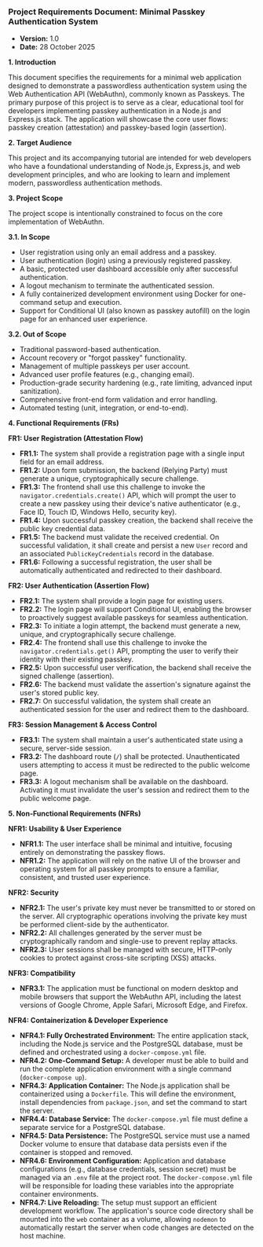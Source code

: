 ### **Project Requirements Document: Minimal Passkey Authentication System**

*   **Version:** 1.0
*   **Date:** 28 October 2025

**1. Introduction**

This document specifies the requirements for a minimal web application designed to demonstrate a passwordless authentication system using the Web Authentication API (WebAuthn), commonly known as Passkeys. The primary purpose of this project is to serve as a clear, educational tool for developers implementing passkey authentication in a Node.js and Express.js stack. The application will showcase the core user flows: passkey creation (attestation) and passkey-based login (assertion).

**2. Target Audience**

This project and its accompanying tutorial are intended for web developers who have a foundational understanding of Node.js, Express.js, and web development principles, and who are looking to learn and implement modern, passwordless authentication methods.

**3. Project Scope**

The project scope is intentionally constrained to focus on the core implementation of WebAuthn.

**3.1. In Scope**

*   User registration using only an email address and a passkey.
*   User authentication (login) using a previously registered passkey.
*   A basic, protected user dashboard accessible only after successful authentication.
*   A logout mechanism to terminate the authenticated session.
*   A fully containerized development environment using Docker for one-command setup and execution.
*   Support for Conditional UI (also known as passkey autofill) on the login page for an enhanced user experience.

**3.2. Out of Scope**

*   Traditional password-based authentication.
*   Account recovery or "forgot passkey" functionality.
*   Management of multiple passkeys per user account.
*   Advanced user profile features (e.g., changing email).
*   Production-grade security hardening (e.g., rate limiting, advanced input sanitization).
*   Comprehensive front-end form validation and error handling.
*   Automated testing (unit, integration, or end-to-end).

**4. Functional Requirements (FRs)**

**FR1: User Registration (Attestation Flow)**
*   **FR1.1:** The system shall provide a registration page with a single input field for an email address.
*   **FR1.2:** Upon form submission, the backend (Relying Party) must generate a unique, cryptographically secure challenge.
*   **FR1.3:** The frontend shall use this challenge to invoke the `navigator.credentials.create()` API, which will prompt the user to create a new passkey using their device's native authenticator (e.g., Face ID, Touch ID, Windows Hello, security key).
*   **FR1.4:** Upon successful passkey creation, the backend shall receive the public key credential data.
*   **FR1.5:** The backend must validate the received credential. On successful validation, it shall create and persist a new `User` record and an associated `PublicKeyCredentials` record in the database.
*   **FR1.6:** Following a successful registration, the user shall be automatically authenticated and redirected to their dashboard.

**FR2: User Authentication (Assertion Flow)**
*   **FR2.1:** The system shall provide a login page for existing users.
*   **FR2.2:** The login page will support Conditional UI, enabling the browser to proactively suggest available passkeys for seamless authentication.
*   **FR2.3:** To initiate a login attempt, the backend must generate a new, unique, and cryptographically secure challenge.
*   **FR2.4:** The frontend shall use this challenge to invoke the `navigator.credentials.get()` API, prompting the user to verify their identity with their existing passkey.
*   **FR2.5:** Upon successful user verification, the backend shall receive the signed challenge (assertion).
*   **FR2.6:** The backend must validate the assertion's signature against the user's stored public key.
*   **FR2.7:** On successful validation, the system shall create an authenticated session for the user and redirect them to the dashboard.

**FR3: Session Management & Access Control**
*   **FR3.1:** The system shall maintain a user's authenticated state using a secure, server-side session.
*   **FR3.2:** The dashboard route (`/`) shall be protected. Unauthenticated users attempting to access it must be redirected to the public welcome page.
*   **FR3.3:** A logout mechanism shall be available on the dashboard. Activating it must invalidate the user's session and redirect them to the public welcome page.

**5. Non-Functional Requirements (NFRs)**

**NFR1: Usability & User Experience**
*   **NFR1.1:** The user interface shall be minimal and intuitive, focusing entirely on demonstrating the passkey flows.
*   **NFR1.2:** The application will rely on the native UI of the browser and operating system for all passkey prompts to ensure a familiar, consistent, and trusted user experience.

**NFR2: Security**
*   **NFR2.1:** The user's private key must never be transmitted to or stored on the server. All cryptographic operations involving the private key must be performed client-side by the authenticator.
*   **NFR2.2:** All challenges generated by the server must be cryptographically random and single-use to prevent replay attacks.
*   **NFR2.3:** User sessions shall be managed with secure, HTTP-only cookies to protect against cross-site scripting (XSS) attacks.

**NFR3: Compatibility**
*   **NFR3.1:** The application must be functional on modern desktop and mobile browsers that support the WebAuthn API, including the latest versions of Google Chrome, Apple Safari, Microsoft Edge, and Firefox.

**NFR4: Containerization & Developer Experience**
*   **NFR4.1: Fully Orchestrated Environment:** The entire application stack, including the Node.js service and the PostgreSQL database, must be defined and orchestrated using a `docker-compose.yml` file.
*   **NFR4.2: One-Command Setup:** A developer must be able to build and run the complete application environment with a single command (`docker-compose up`).
*   **NFR4.3: Application Container:** The Node.js application shall be containerized using a `Dockerfile`. This will define the environment, install dependencies from `package.json`, and set the command to start the server.
*   **NFR4.4: Database Service:** The `docker-compose.yml` file must define a separate service for a PostgreSQL database.
*   **NFR4.5: Data Persistence:** The PostgreSQL service must use a named Docker volume to ensure that database data persists even if the container is stopped and removed.
*   **NFR4.6: Environment Configuration:** Application and database configurations (e.g., database credentials, session secret) must be managed via an `.env` file at the project root. The `docker-compose.yml` file will be responsible for loading these variables into the appropriate container environments.
*   **NFR4.7: Live Reloading:** The setup must support an efficient development workflow. The application's source code directory shall be mounted into the `web` container as a volume, allowing `nodemon` to automatically restart the server when code changes are detected on the host machine.
